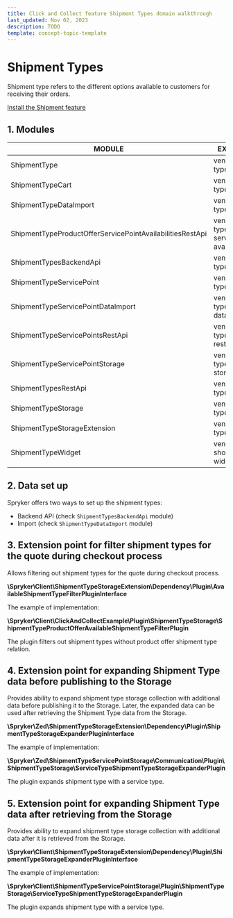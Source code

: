 ```yaml
---
title: Click and Collect feature Shipment Types domain walkthrough
last_updated: Nov 02, 2023
description: TODO
template: concept-topic-template
---
```


# Shipment Types

Shipment type refers to the different options available to customers for receiving their orders.

[Install the Shipment feature](/docs/pbc/all/install-features/{{page.version}}/install-the-shipment-feature.html)

## 1. Modules

| MODULE                                                    | EXPECTED DIRECTORY                                                               |
|-----------------------------------------------------------|----------------------------------------------------------------------------------|
| ShipmentType                                              | vendor/spryker/shipment-type                                                     |
| ShipmentTypeCart                                          | vendor/spryker/shipment-type-cart                                                |
| ShipmentTypeDataImport                                    | vendor/spryker/shipment-type-data-import                                         |
| ShipmentTypeProductOfferServicePointAvailabilitiesRestApi | vendor/spryker/shipment-type-product-offer-service-point-availabilities-rest-api |
| ShipmentTypesBackendApi                                   | vendor/spryker/shipment-type-backend-api                                         |
| ShipmentTypeServicePoint                                  | vendor/spryker/shipment-type-service-point                                       |
| ShipmentTypeServicePointDataImport                        | vendor/spryker/shipment-type-service-point-data-import                           |
| ShipmentTypeServicePointsRestApi                          | vendor/spryker/shipment-type-service-points-rest-api                             |
| ShipmentTypeServicePointStorage                           | vendor/spryker/shipment-type-service-point-storage                               |
| ShipmentTypesRestApi                                      | vendor/spryker/shipment-type-rest-api                                            |
| ShipmentTypeStorage                                       | vendor/spryker/shipment-type-storage                                             |
| ShipmentTypeStorageExtension                              | vendor/spryker/shipment-type-extension                                           |
| ShipmentTypeWidget                                        | vendor/spryker-shop/shipment-type-widget                                         |

## 2. Data set up

Spryker offers two ways to set up the shipment types:
- Backend API (check `ShipmentTypesBackendApi` module)
- Import (check `ShipmentTypeDataImport` module)

## 3. Extension point for filter shipment types for the quote during checkout process

Allows filtering out shipment types for the quote during checkout process.

**\Spryker\Client\ShipmentTypeStorageExtension\Dependency\Plugin\AvailableShipmentTypeFilterPluginInterface**

The example of implementation:

**\Spryker\Client\ClickAndCollectExample\Plugin\ShipmentTypeStorage\ShipmentTypeProductOfferAvailableShipmentTypeFilterPlugin**

The plugin filters out shipment types without product offer shipment type relation.

## 4. Extension point for expanding Shipment Type data before publishing to the Storage

Provides ability to expand shipment type storage collection with additional data before publishing it to the Storage.
Later, the expanded data can be used after retrieving the Shipment Type data from the Storage.

**\Spryker\Zed\ShipmentTypeStorageExtension\Dependency\Plugin\ShipmentTypeStorageExpanderPluginInterface**

The example of implementation:

**\Spryker\Zed\ShipmentTypeServicePointStorage\Communication\Plugin\ShipmentTypeStorage\ServiceTypeShipmentTypeStorageExpanderPlugin**

The plugin expands shipment type with a service type.

## 5. Extension point for expanding Shipment Type data after retrieving from the Storage

Provides ability to expand shipment type storage collection with additional data after it is retrieved from the Storage.

**\Spryker\Client\ShipmentTypeStorageExtension\Dependency\Plugin\ShipmentTypeStorageExpanderPluginInterface**

The example of implementation:

**\Spryker\Client\ShipmentTypeServicePointStorage\Plugin\ShipmentTypeStorage\ServiceTypeShipmentTypeStorageExpanderPlugin**

The plugin expands shipment type with a service type.
